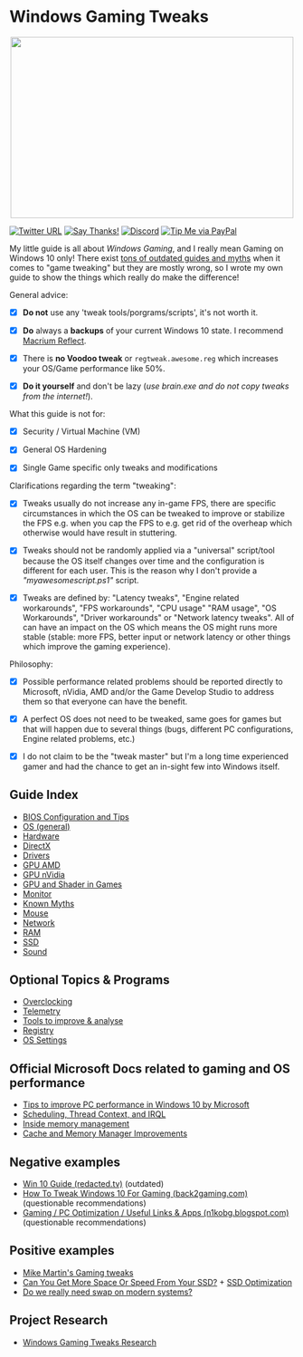 # Windows Gaming Tweaks

<p align="center">
  <img width="500" height="320" src="https://raw.githubusercontent.com/CHEF-KOCH/GamingTweaks/master/.github/Pictures/Windows%20Gaming%20Tweaks.jpg")">
</p>

[![Twitter URL](https://img.shields.io/twitter/url/https/twitter.com/fold_left.svg?style=social&label=Follow%20%40CHEF-KOCH)](https://twitter.com/CKsTechNews)
[![Say Thanks!](https://img.shields.io/badge/Say%20Thanks-!-1EAEDB.svg)](https://saythanks.io/to/CHEF-KOCH)
[![Discord](https://img.shields.io/discord/418256415874875402.svg?colorA=7289da&colorB=99aab5&label=Discord&logo=discord&maxAge=60)](https://discord.me/CHEF-KOCH)
[![Tip Me via PayPal](https://img.shields.io/badge/PayPal-tip%20me-green.svg?logo=paypal)](https://www.paypal.me/nvinside)

My little guide is all about _Windows Gaming_, and I really mean Gaming on Windows 10 only! There exist [tons of outdated guides and myths](https://github.com/CHEF-KOCH/GamingTweaks/blob/master/Known%20Myths.md) when it comes to "game tweaking" but they are mostly wrong, so I wrote my own guide to show the things which really do make the difference!

General advice:

- [x] **Do not** use any 'tweak tools/porgrams/scripts', it's not worth it.
- [x] **Do** always a **backups** of your current Windows 10 state. I recommend [Macrium Reflect](https://www.macrium.com/reflectfree).
- [x] There is **no Voodoo tweak** or `regtweak.awesome.reg` which  increases your OS/Game performance like 50%.
- [x] **Do it yourself** and don't be lazy (_use brain.exe and do not copy tweaks from the internet!_).


What this guide is not for:

- [x] Security / Virtual Machine (VM)
- [x] General OS Hardening
- [x] Single Game specific only tweaks and modifications


Clarifications regarding the term "tweaking":

- [x] Tweaks usually do not increase any in-game FPS, there are specific circumstances in which the OS can be tweaked to improve or stabilize the FPS e.g. when you cap the FPS to e.g. get rid of the overheap which otherwise would have result in stuttering.
- [x] Tweaks should not be randomly applied via a "universal" script/tool because the OS itself changes over time and the configuration is different for each user. This is the reason why I don't provide a _"myawesomescript.ps1"_ script.
- [x] Tweaks are defined by: "Latency tweaks", "Engine related workarounds", "FPS workarounds", "CPU usage" "RAM usage", "OS Workarounds", "Driver workarounds" or "Network latency tweaks". All of can have an impact on the OS which means the OS might runs more stable (stable: more FPS, better input or network latency or other things which improve the gaming experience).


Philosophy:
- [x] Possible performance related problems should be reported directly to Microsoft, nVidia, AMD and/or the Game Develop Studio to address them so that everyone can have the benefit.
- [x] A perfect OS does not need to be tweaked, same goes for games but that will happen due to several things (bugs, different PC configurations, Engine related problems, etc.)
- [x] I do not claim to be the "tweak master" but I'm a long time experienced gamer and had the chance to get an in-sight few into Windows itself.


## Guide Index
* [BIOS Configuration and Tips](Bios/Readme.md)
* [OS (general)](OS%20(general)/Readme.md)
* [Hardware](Hardware%20(general)/Readme.mdd)
* [DirectX](DirectX/Readme.md)
* [Drivers](Drivers/Readme.md)
* [GPU AMD](GPU/AMD/Readme.md)
* [GPU nVidia](GPU/nVidia/Readme.md)
* [GPU and Shader in Games](GPU/Shader/Readme.md)
* [Monitor](Monitor/Readme.md)
* [Known Myths](Myths/Known%20Myths.md)
* [Mouse](Mouse/Readme.md)
* [Network](Network/Readme.md)
* [RAM](RAM/Readme.md)
* [SSD](SSD/Readme.md)
* [Sound](Sound/Readme.md)


## Optional Topics & Programs
* [Overclocking](Overclocking/Readme.md)
* [Telemetry](Telemetry/Readme.md)
* [Tools to improve & analyse](Tools/Readme.md)
* [Registry](Registry/Readme.md)
* [OS Settings](OS%20Settings/Readme.md)


## Official Microsoft Docs related to gaming and OS performance
* [Tips to improve PC performance in Windows 10 by Microsoft](https://support.microsoft.com/en-us/help/4002019/windows-10-improve-pc-performance)
* [Scheduling, Thread Context, and IRQL](http://download.microsoft.com/download/e/b/a/eba1050f-a31d-436b-9281-92cdfeae4b45/IRQL_thread.doc)
* [Inside memory management](https://www.itprotoday.com/compute-engines/inside-memory-management-part-2)
* [Cache and Memory Manager Improvements](https://docs.microsoft.com/en-us/windows-server/administration/performance-tuning/subsystem/cache-memory-management/improvements-in-windows-server)


## Negative examples
* [Win 10 Guide (redacted.tv)](https://redacted.tv/2017/12/20/win10guide/) (outdated)
* [How To Tweak Windows 10 For Gaming (back2gaming.com)](http://www.back2gaming.com/guides/how-to-tweak-windows-10-for-gaming/) (questionable recommendations)
* [Gaming / PC Optimization / Useful Links & Apps (n1kobg.blogspot.com)](http://n1kobg.blogspot.com/) (questionable recommendations)


## Positive examples
* [Mike Martin's Gaming tweaks](http://www.mikemartin.co/gaming_guides)
* [Can You Get More Space Or Speed From Your SSD?](https://www.tomshardware.com/reviews/ssd-performance-tweak,2911-4.html) + [SSD Optimization](https://wiki.debian.org/SSDOptimization)
* [Do we really need swap on modern systems?](https://www.redhat.com/en/blog/do-we-really-need-swap-modern-systems)


## Project Research
* [Windows Gaming Tweaks Research](Research/Research.md)
